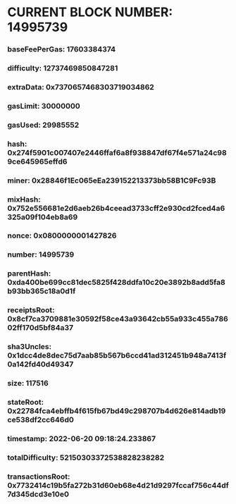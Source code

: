 # CURRENT BLOCK NUMBER: 14995739

### baseFeePerGas: 17603384374
### difficulty: 12737469850847281
### extraData: 0x7370657468303719034862
### gasLimit: 30000000
### gasUsed: 29985552
### hash: 0x274f5901c007407e2446ffaf6a8f938847df67f4e571a24c989ce645965effd6
### miner: 0x28846f1Ec065eEa239152213373bb58B1C9Fc93B
### mixHash: 0x752e556681e2d6aeb26b4ceead3733cff2e930cd2fced4a6325a09f104eb8a69
### nonce: 0x0800000001427826
### number: 14995739
### parentHash: 0xda400be699cc81dec5825f428ddfa10c20e3892b8add5fa8b93bb365c18a0d1f
### receiptsRoot: 0x8cf7ca3709881e30592f58ce43a93642cb55a933c455a78602ff170d5bf84a37
### sha3Uncles: 0x1dcc4de8dec75d7aab85b567b6ccd41ad312451b948a7413f0a142fd40d49347
### size: 117516
### stateRoot: 0x22784fca4ebffb4f615fb67bd49c298707b4d626e814adb19ce538df2cc646d0
### timestamp: 2022-06-20 09:18:24.233867
### totalDifficulty: 52150303372538828238282
### transactionsRoot: 0x7732414c19b5fa272b31d60eb68e4d21d9297fccaf756c44df7d345dcd3e10e0
